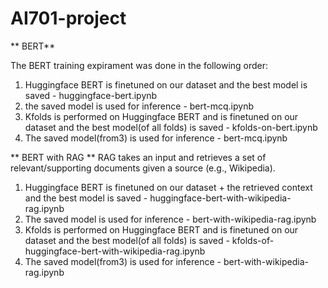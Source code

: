 # AI701-project
** BERT**

The BERT training expirament was done in the following order: 

1. Huggingface BERT is finetuned on our dataset and the best model is saved - huggingface-bert.ipynb
2. the saved model is used for inference - bert-mcq.ipynb
3. Kfolds is performed on Huggingface BERT and is finetuned on our dataset and the best model(of all folds) is saved - kfolds-on-bert.ipynb
4. The saved model(from3) is used for inference - bert-mcq.ipynb

** BERT with RAG **
RAG takes an input and retrieves a set of relevant/supporting documents given a source (e.g., Wikipedia).

1. Huggingface BERT is finetuned on our dataset + the retrieved context and the best model is saved - huggingface-bert-with-wikipedia-rag.ipynb
2. The saved model is used for inference - bert-with-wikipedia-rag.ipynb
3. Kfolds is performed on Huggingface BERT and is finetuned on our dataset and the best model(of all folds) is saved - kfolds-of-huggingface-bert-with-wikipedia-rag.ipynb
4. The saved model(from3) is used for inference - bert-with-wikipedia-rag.ipynb
